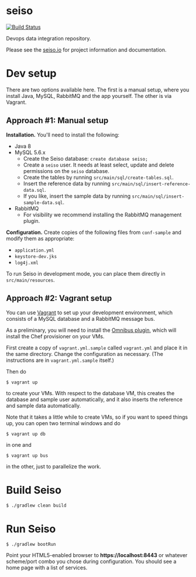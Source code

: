 seiso
=====

[![Build Status](https://travis-ci.org/ExpediaDotCom/seiso.svg?branch=master)](https://travis-ci.org/ExpediaDotCom/seiso)

Devops data integration repository.

Please see the [seiso.io](http://seiso.io) for project information and documentation.

Dev setup
=========

There are two options available here. The first is a manual setup, where you install Java, MySQL, RabbitMQ and the app yourself. The other is via Vagrant.

Approach #1: Manual setup
-------------------------

**Installation.** You'll need to install the following:

* Java 8
* MySQL 5.6.x
  * Create the Seiso database: `create database seiso;`
  * Create a `seiso` user. It needs at least select, update and delete permissions on the `seiso` database.
  * Create the tables by running `src/main/sql/create-tables.sql`.
  * Insert the reference data by running `src/main/sql/insert-reference-data.sql`.
  * If you like, insert the sample data by running `src/main/sql/insert-sample-data.sql`.
* RabbitMQ
  * For visibility we recommend installing the RabbitMQ management plugin.

**Configuration.** Create copies of the following files from `conf-sample` and modify them as appropriate:

* `application.yml`
* `keystore-dev.jks`
* `log4j.xml`

To run Seiso in development mode, you can place them directly in `src/main/resources`.

Approach #2: Vagrant setup
--------------------------

You can use [Vagrant](https://www.vagrantup.com/) to set up your development environment, which consists of a MySQL database and a RabbitMQ message bus.

As a preliminary, you will need to install the [Omnibus plugin](https://github.com/opscode/vagrant-omnibus), which will install the Chef provisioner on your VMs.

First create a copy of `vagrant.yml.sample` called `vagrant.yml` and place it in the same directory. Change the configuration as necessary. (The instructions are in `vagrant.yml.sample` itself.)

Then do

    $ vagrant up

to create your VMs. With respect to the database VM, this creates the database and sample user automatically, and it also inserts the reference and sample data automatically.

Note that it takes a little while to create VMs, so if you want to speed things up, you can open two terminal windows and do

    $ vagrant up db

in one and

    $ vagrant up bus

in the other, just to parallelize the work.

Build Seiso
===========

    $ ./gradlew clean build

Run Seiso
=========

    $ ./gradlew bootRun

Point your HTML5-enabled browser to **https://localhost:8443** or whatever scheme/port combo you chose during configuration. You should see a home page with a list of services.
